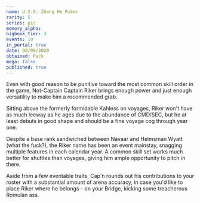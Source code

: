 ```yaml
---
name: U.S.S. Zheng He Riker
rarity: 5
series: pic
memory_alpha:
bigbook_tier: 3
events: 19
in_portal: true
date: 08/09/2020
obtained: Pack
mega: false
published: true
---
```


Even with good reason to be punitive toward the most common skill order in the game, Not-Captain Captain Riker brings enough power and just enough versatility to make him a recommended grab.

Sitting above the formerly formidable Kahless on voyages, Riker won't have as much leeway as he ages due to the abundance of CMD/SEC, but he at least debuts in good shape and should be a fine voyage cog through year one.

Despite a base rank sandwiched between Navaar and Helmsman Wyatt (what the fuck?), the Riker name has been an event mainstay, snagging multiple features in each calendar year. A common skill set works much better for shuttles than voyages, giving him ample opportunity to pitch in there.

Aside from a few eventable traits, Cap'n rounds out his contributions to your roster with a substantial amount of arena accuracy, in case you'd like to place Riker where he belongs - on your Bridge, kicking some treacherous Romulan ass.
